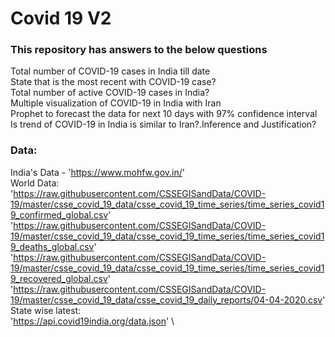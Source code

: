 # Covid 19 V2
### This repository has answers to the below questions
Total number of COVID-19 cases in India till date\
State that is the most recent with COVID-19 case?\
Total number of active COVID-19 cases in India?\
Multiple visualization of COVID-19 in India with Iran\
Prophet to forecast the data for next 10 days with 97% confidence interval\
Is trend of COVID-19 in India is similar to Iran?.Inference and Justification?

### Data:
India's Data - 'https://www.mohfw.gov.in/' \
World Data: \
  'https://raw.githubusercontent.com/CSSEGISandData/COVID-19/master/csse_covid_19_data/csse_covid_19_time_series/time_series_covid19_confirmed_global.csv' \
  'https://raw.githubusercontent.com/CSSEGISandData/COVID-19/master/csse_covid_19_data/csse_covid_19_time_series/time_series_covid19_deaths_global.csv' \
  'https://raw.githubusercontent.com/CSSEGISandData/COVID-19/master/csse_covid_19_data/csse_covid_19_time_series/time_series_covid19_recovered_global.csv' \
  'https://raw.githubusercontent.com/CSSEGISandData/COVID-19/master/csse_covid_19_data/csse_covid_19_daily_reports/04-04-2020.csv' \
State wise latest: \
  'https://api.covid19india.org/data.json' \
  
